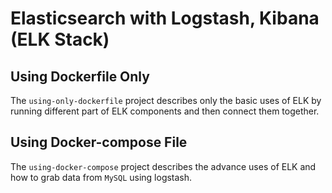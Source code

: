 # Elasticsearch with Logstash, Kibana (ELK Stack)

## Using Dockerfile Only
The `using-only-dockerfile` project describes only the basic uses of ELK by running different part of ELK components and then connect them together. 

## Using Docker-compose File
The `using-docker-compose` project describes the advance uses of ELK and how to grab data from `MySQL` using logstash. 
